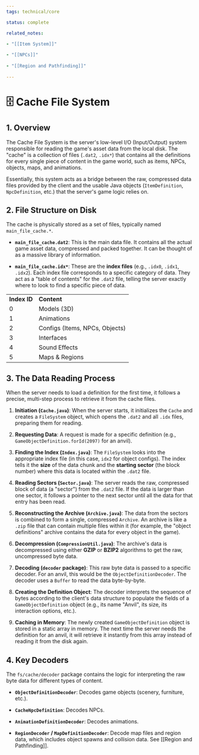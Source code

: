 ```yaml
---
tags: technical/core

status: complete

related_notes:

- "[[Item System]]"
    
- "[[NPCs]]"
    
- "[[Region and Pathfinding]]"
    
---
```

# 🗄️ Cache File System

## 1. Overview

The Cache File System is the server's low-level I/O (Input/Output) system responsible for reading the game's asset data from the local disk. The "cache" is a collection of files (`.dat2`, `.idx*`) that contains all the definitions for every single piece of content in the game world, such as items, NPCs, objects, maps, and animations.

Essentially, this system acts as a bridge between the raw, compressed data files provided by the client and the usable Java objects (`ItemDefinition`, `NpcDefinition`, etc.) that the server's game logic relies on.

## 2. File Structure on Disk

The cache is physically stored as a set of files, typically named `main_file_cache.*`.

- **`main_file_cache.dat2`**: This is the main data file. It contains all the actual game asset data, compressed and packed together. It can be thought of as a massive library of information.
    
- **`main_file_cache.idx*`**: These are the **index files** (e.g., `.idx0`, `.idx1`, `.idx2`). Each index file corresponds to a specific category of data. They act as a "table of contents" for the `.dat2` file, telling the server exactly where to look to find a specific piece of data.
    

|              |                                |
| ------------ | ------------------------------ |
| **Index ID** | **Content**                    |
| 0            | Models (3D)                    |
| 1            | Animations                     |
| 2            | Configs (Items, NPCs, Objects) |
| 3            | Interfaces                     |
| 4            | Sound Effects                  |
| 5            | Maps & Regions                 |

## 3. The Data Reading Process

When the server needs to load a definition for the first time, it follows a precise, multi-step process to retrieve it from the cache files.

1. **Initiation (`Cache.java`)**: When the server starts, it initializes the `Cache` and creates a `FileSystem` object, which opens the `.dat2` and all `.idx` files, preparing them for reading.
    
2. **Requesting Data**: A request is made for a specific definition (e.g., `GameObjectDefinition.forId(2097)` for an anvil).
    
3. **Finding the Index (`Index.java`)**: The `FileSystem` looks into the appropriate index file (in this case, `idx2` for object configs). The index tells it the **size** of the data chunk and the **starting sector** (the block number) where this data is located within the `.dat2` file.
    
4. **Reading Sectors (`Sector.java`)**: The server reads the raw, compressed block of data (a "sector") from the `.dat2` file. If the data is larger than one sector, it follows a pointer to the next sector until all the data for that entry has been read.
    
5. **Reconstructing the Archive (`Archive.java`)**: The data from the sectors is combined to form a single, compressed `Archive`. An archive is like a `.zip` file that can contain multiple files within it (for example, the "object definitions" archive contains the data for every object in the game).
    
6. **Decompression (`CompressionUtil.java`)**: The archive's data is decompressed using either **GZIP** or **BZIP2** algorithms to get the raw, uncompressed byte data.
    
7. **Decoding (`decoder` package)**: This raw byte data is passed to a specific decoder. For an anvil, this would be the `ObjectDefinitionDecoder`. The decoder uses a `Buffer` to read the data byte-by-byte.
    
8. **Creating the Definition Object**: The decoder interprets the sequence of bytes according to the client's data structure to populate the fields of a `GameObjectDefinition` object (e.g., its name "Anvil", its size, its interaction options, etc.).
    
9. **Caching in Memory**: The newly created `GameObjectDefinition` object is stored in a static array in memory. The next time the server needs the definition for an anvil, it will retrieve it instantly from this array instead of reading it from the disk again.
    

## 4. Key Decoders

The `fs/cache/decoder` package contains the logic for interpreting the raw byte data for different types of content.

- **`ObjectDefinitionDecoder`**: Decodes game objects (scenery, furniture, etc.).
    
- **`CacheNpcDefinition`**: Decodes NPCs.
    
- **`AnimationDefinitionDecoder`**: Decodes animations.
    
- **`RegionDecoder` / `MapDefinitionDecoder`**: Decode map files and region data, which includes object spawns and collision data. See [[Region and Pathfinding]].